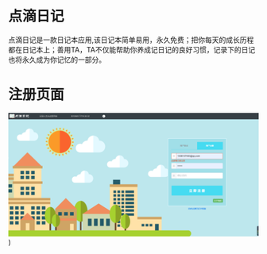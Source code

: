 # 点滴日记
点滴日记是一款日记本应用,该日记本简单易用，永久免费；把你每天的成长历程都在日记本上；善用TA，TA不仅能帮助你养成记日记的良好习惯，记录下的日记也将永久成为你记忆的一部分。
# 注册页面
![img](./DemoScreenshot/注册.png))
